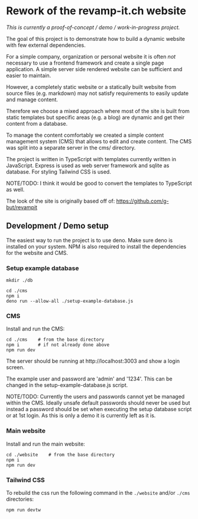 # Rework of the revamp-it.ch website

_This is currently a proof-of-concept / demo / work-in-progress project._

The goal of this project is to demonstrate how to build a dynamic website with few external dependencies.

For a simple company, organization or personal website it is often _not_ necessary to use a frontend framework and
create a single page application. A simple server side rendered website can be sufficient and easier to maintain.

However, a completely static website or a statically built website from source files (e.g. markdown) may not satisfy
requirements to easily update and manage content.

Therefore we choose a mixed approach where most of the site is built from static templates but specific areas (e.g. a blog)
are dynamic and get their content from a database.

To manage the content comfortably we created a simple content management system (CMS) that allows to edit and create content.
The CMS was split into a separate server in the cms/ directory.

The project is written in TypeScript with templates currently written in JavaScript. Express is used as web server framework
and sqlite as database. For styling Tailwind CSS is used.

NOTE/TODO: I think it would be good to convert the templates to TypeScript as well.

The look of the site is originally based off of: https://github.com/g-but/revampit

## Development / Demo setup

The easiest way to run the project is to use deno. Make sure deno is installed on your system. NPM is also required to install
the dependencies for the website and CMS.

### Setup example database

    mkdir ./db

    cd ./cms
    npm i
    deno run --allow-all ./setup-example-database.js

### CMS

Install and run the CMS:

    cd ./cms    # from the base directory
    npm i       # if not already done above
    npm run dev

The server should be running at http://localhost:3003 and show a login screen.

The example user and password are 'admin' and '1234'. This can be changed in the setup-example-database.js script.

NOTE/TODO: Currently the users and passwords cannot yet be managed within the CMS. Ideally unsafe default passwords
should never be used but instead a password should be set when executing the setup database script or at 1st login.
As this is only a demo it is currently left as it is.

### Main website

Install and run the main website:

    cd ./website    # from the base directory
    npm i
    npm run dev

### Tailwind CSS

To rebuild the css run the following command in the `./website` and/or `./cms` directories:

    npm run devtw
